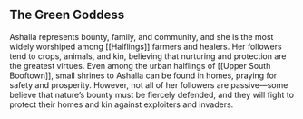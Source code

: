 ## The Green Goddess

Ashalla represents bounty, family, and community, and she is the most widely worshiped among [[Halflings]] farmers and healers. Her followers tend to crops, animals, and kin, believing that nurturing and protection are the greatest virtues. Even among the urban halflings of [[Upper South Booftown]], small shrines to Ashalla can be found in homes, praying for safety and prosperity. However, not all of her followers are passive—some believe that nature’s bounty must be fiercely defended, and they will fight to protect their homes and kin against exploiters and invaders.